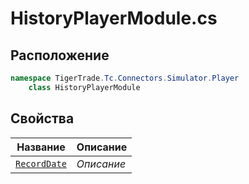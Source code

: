
# HistoryPlayerModule.cs
## Расположение
```csharp
namespace TigerTrade.Tc.Connectors.Simulator.Player  
    class HistoryPlayerModule
```

## Свойства
| Название | Описание |
| --- | --- |
| [`RecordDate`](./Свойства/RecordDate.md) | *Описание* |

